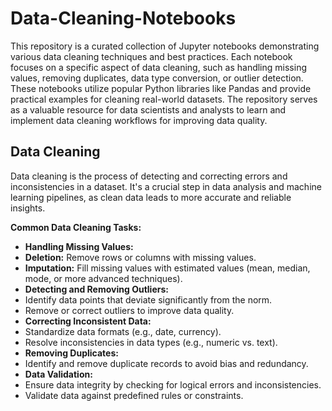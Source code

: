 # Data-Cleaning-Notebooks
This repository is a curated collection of Jupyter notebooks demonstrating various data cleaning techniques and best practices. Each notebook focuses on a specific aspect of data cleaning, such as handling missing values, removing duplicates, data type conversion, or outlier detection. These notebooks utilize popular Python libraries like Pandas and provide practical examples for cleaning real-world datasets. The repository serves as a valuable resource for data scientists and analysts to learn and implement data cleaning workflows for improving data quality.

## **Data Cleaning**
Data cleaning is the process of detecting and correcting errors and inconsistencies in a dataset. It's a crucial step in data analysis and machine learning pipelines, as clean data leads to more accurate and reliable insights.

**Common Data Cleaning Tasks:**

- **Handling Missing Values:**
 - **Deletion:** Remove rows or columns with missing values.
 - **Imputation:** Fill missing values with estimated values (mean, median, mode, or more advanced techniques).
- **Detecting and Removing Outliers:**
 - Identify data points that deviate significantly from the norm.
 - Remove or correct outliers to improve data quality.
- **Correcting Inconsistent Data:**
 - Standardize data formats (e.g., date, currency).
 - Resolve inconsistencies in data types (e.g., numeric vs. text).
- **Removing Duplicates:**
 - Identify and remove duplicate records to avoid bias and redundancy.
- **Data Validation:**
 - Ensure data integrity by checking for logical errors and inconsistencies.
 - Validate data against predefined rules or constraints.
